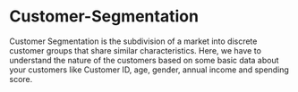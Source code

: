 # Customer-Segmentation
Customer Segmentation is the subdivision of a market into discrete customer groups that share similar characteristics. Here, we have to understand the nature of the customers based on some basic data about your customers like Customer ID, age, gender, annual income and spending score. 
